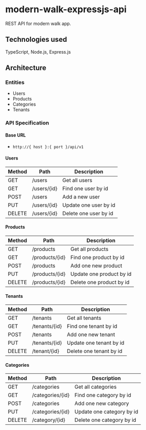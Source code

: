 # modern-walk-expressjs-api

REST API for modern walk app.

## Technologies used
TypeScript, Node.js, Express.js

## Architecture

### Entities
- Users
- Products
- Categories
- Tenants

### API Specification

#### Base URL
- `http://{ host }:{ port }/api/v1`

#### Users

| Method | Path                 | Description               |
| -------| ---------------------| --------------------------|
| GET    | /users| Get all users       |
| GET    | /users/{id} | Find one user by id           |
| POST   | /users            | Add a new user              |
| PUT   | /users/{id}              | Update one user by id          |
| DELETE   | /users/{id}              | Delete one user by id             |

#### Products

| Method | Path                 | Description               |
| -------| ---------------------| --------------------------|
| GET    | /products                    | Get all products            |
| GET   | /products/{id}              | Find one product by id        |
| POST   | /products             | Add one new product             |
| PUT   | /products/{id}              | Update one product by id          |
| DELETE   | /products/{id}              | Delete one product by id             |

#### Tenants

| Method | Path                 | Description               |
| -------| ---------------------| --------------------------|
| GET    | /tenants                    | Get all tenants            |
| GET   | /tenants/{id}              | Find one tenant by id        |
| POST   | /tenants             | Add one new tenant             |
| PUT   | /tenants/{id}              | Update one tenant by id          |
| DELETE   | /tenant/{id}              | Delete one tenant by id             |

#### Categories

| Method | Path                 | Description               |
| -------| ---------------------| --------------------------|
| GET    | /categories                    | Get all categories            |
| GET   | /categories/{id}              | Find one category by id        |
| POST   | /categories             | Add one new category             |
| PUT   | /categories/{id}              | Update one category by id          |
| DELETE   | /category/{id}              | Delete one category by id             |
